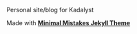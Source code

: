 Personal site/blog for Kadalyst

Made with [**Minimal Mistakes Jekyll Theme**](https://github.com/mmistakes/minimal-mistakes/)